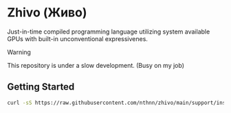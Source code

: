 # Zhivo (Живо)

Just-in-time compiled programming language utilizing system available GPUs with built-in unconventional expressivenes.

> [!WARNING]
> This repository is under a slow development. (Busy on my job)

## Getting Started

```bash
curl -sS https://raw.githubusercontent.com/nthnn/zhivo/main/support/install.sh | sudo bash
```